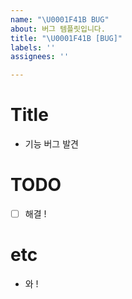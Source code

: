```yaml
---
name: "\U0001F41B BUG"
about: 버그 템플릿입니다.
title: "\U0001F41B [BUG]"
labels: ''
assignees: ''

---
```


# Title
- 기능 버그 발견

# TODO
- [ ] 해결 !

# etc
- 와 !
